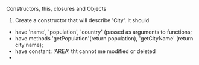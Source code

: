 Constructors, this, closures and Objects

1. Create a constructor that will describe 'City'. It should
  - have 'name', 'population', 'country' (passed as arguments to functions;
  - have methods 'getPopulation'(return population), 'getCityName' (return city name);
  - have constant: 'AREA' tht cannot me modified or deleted
  - 
